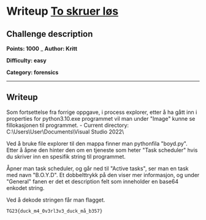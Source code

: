# Writeup [To skruer løs](./README.md)

## Challenge description

**Points: 1000**
_
**Author: Kritt**

**Difficulty: easy**

**Category: forensics**

---

## Writeup

Som fortsettelse fra forrige oppgave, i process explorer, etter å ha gått inn i properties for python3.10.exe programmet vil man under "Image" kunne se fillokasjonen til programmet.
    - Current directory: C:\Users\User\Documents\Visual Studio 2022\

Ved å bruke file explorer til den mappa finner man pythonfila "boyd.py".
Etter å åpne den hinter den om en tjeneste som heter "Task scheduler" hvis du skriver inn en spesifik string til programmet.

Åpner man task scheduler, og går ned til "Active tasks", ser man en task med navn "B.O.Y.D". Et dobbelttrykk på den viser mer informasjon, og under "General" fanen er det et description felt som inneholder en base64 enkodet string.

Ved å dekode stringen får man flagget.

```
TG23{duck_m4_0v3rl3v3_duck_må_b357}
```
